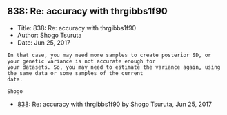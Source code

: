 ## 838: Re: accuracy with thrgibbs1f90

- Title: 838: Re: accuracy with thrgibbs1f90
- Author: Shogo Tsuruta
- Date: Jun 25, 2017

```
In that case, you may need more samples to create posterior SD, or your genetic variance is not accurate enough for
your datasets. So, you may need to estimate the variance again, using the same data or some samples of the current
data.

Shogo
```

- [838](0838.md): Re: accuracy with thrgibbs1f90 by Shogo Tsuruta, Jun 25, 2017
